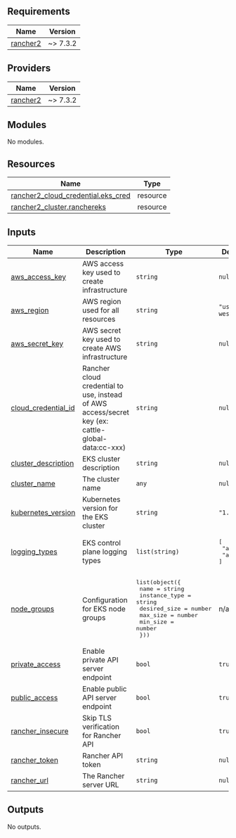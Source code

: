 ## Requirements

| Name | Version |
|------|---------|
| <a name="requirement_rancher2"></a> [rancher2](#requirement\_rancher2) | ~> 7.3.2 |

## Providers

| Name | Version |
|------|---------|
| <a name="provider_rancher2"></a> [rancher2](#provider\_rancher2) | ~> 7.3.2 |

## Modules

No modules.

## Resources

| Name | Type |
|------|------|
| [rancher2_cloud_credential.eks_cred](https://registry.terraform.io/providers/rancher/rancher2/latest/docs/resources/cloud_credential) | resource |
| [rancher2_cluster.ranchereks](https://registry.terraform.io/providers/rancher/rancher2/latest/docs/resources/cluster) | resource |

## Inputs

| Name | Description | Type | Default | Required |
|------|-------------|------|---------|:--------:|
| <a name="input_aws_access_key"></a> [aws\_access\_key](#input\_aws\_access\_key) | AWS access key used to create infrastructure | `string` | `null` | no |
| <a name="input_aws_region"></a> [aws\_region](#input\_aws\_region) | AWS region used for all resources | `string` | `"us-west-2"` | no |
| <a name="input_aws_secret_key"></a> [aws\_secret\_key](#input\_aws\_secret\_key) | AWS secret key used to create AWS infrastructure | `string` | `null` | no |
| <a name="input_cloud_credential_id"></a> [cloud\_credential\_id](#input\_cloud\_credential\_id) | Rancher cloud credential to use, instead of AWS access/secret key (ex: cattle-global-data:cc-xxx) | `string` | `null` | no |
| <a name="input_cluster_description"></a> [cluster\_description](#input\_cluster\_description) | EKS cluster description | `string` | `null` | no |
| <a name="input_cluster_name"></a> [cluster\_name](#input\_cluster\_name) | The cluster name | `any` | `null` | no |
| <a name="input_kubernetes_version"></a> [kubernetes\_version](#input\_kubernetes\_version) | Kubernetes version for the EKS cluster | `string` | `"1.32"` | no |
| <a name="input_logging_types"></a> [logging\_types](#input\_logging\_types) | EKS control plane logging types | `list(string)` | <pre>[<br/>  "audit",<br/>  "api"<br/>]</pre> | no |
| <a name="input_node_groups"></a> [node\_groups](#input\_node\_groups) | Configuration for EKS node groups | <pre>list(object({<br/>    name          = string<br/>    instance_type = string<br/>    desired_size  = number<br/>    max_size      = number<br/>    min_size      = number<br/>  }))</pre> | n/a | yes |
| <a name="input_private_access"></a> [private\_access](#input\_private\_access) | Enable private API server endpoint | `bool` | `true` | no |
| <a name="input_public_access"></a> [public\_access](#input\_public\_access) | Enable public API server endpoint | `bool` | `true` | no |
| <a name="input_rancher_insecure"></a> [rancher\_insecure](#input\_rancher\_insecure) | Skip TLS verification for Rancher API | `bool` | `true` | no |
| <a name="input_rancher_token"></a> [rancher\_token](#input\_rancher\_token) | Rancher API token | `string` | `null` | no |
| <a name="input_rancher_url"></a> [rancher\_url](#input\_rancher\_url) | The Rancher server URL | `string` | `null` | no |

## Outputs

No outputs.